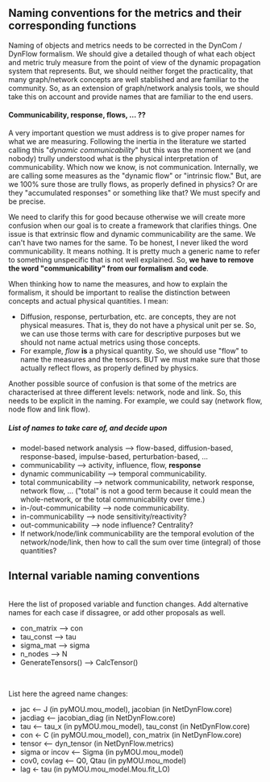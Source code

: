## Naming conventions for the metrics and their corresponding functions

Naming of objects and metrics needs to be corrected in the DynCom / DynFlow formalism. We should give a detailed though of what each object and metric truly measure from the point of view of the dynamic propagation system that represents. But, we should neither forget the practicality, that many graph/network concepts are well stablished and are familiar to the community. So, as an extension of graph/network analysis tools, we should take this on account and provide names that are familiar to the end users.

#### Communicability, response, flows, … ??

A very important question we must address is to give proper names for what we are measuring. Following the inertia in the literature we started calling this "*dynamic communicability*" but this was the moment we (and nobody) trully understood what is the physical interpretation of communicability. Which now we know, is not communication. Internally, we are calling some measures as the "dynamic flow" or "intrinsic flow." But, are we 100% sure those are trully flows, as properly defined in physics? Or are they "accumulated responses" or something like that? We must specify and be precise.

We need to clarify this for good because otherwise we will create more confusion when our goal is to create a framework that clarifies things. One issue is that extrinsic flow and dynamic communicability are the same. We can't have two names for the same. To be honest, I never liked the word communicability. It means nothing. It is pretty much a generic name to refer to something unspecific that is not well explained. So, **we have to remove the word "communicability" from our formalism and code**.

When thinking how to name the measures, and how to explain the formalism, it should be important to realise the distinction between concepts and actual physical quantities. I mean:

- Diffusion, response, perturbation, etc. are concepts, they are not physical measures. That is, they do not have a physical unit per se. So, we can use those terms with care for descriptive purposes but we should not name actual metrics using those concepts.
- For example, *flow* **is** a physical quantity. So, we should use "flow" to name the measures and the tensors. BUT we must make sure that those actually reflect flows, as properly defined by physics. 

Another possible source of confusion is that some of the metrics are characterised at three different levels: network, node and link. So, this needs to be explicit in the naming. For example, we could say (network flow, node flow and link flow).


##### List of names to take care of, and decide upon


- model-based network analysis --> flow-based, diffusion-based, response-based, impulse-based, perturbation-based, ...
- communicability --> activity, influence, flow, **response**
- dynamic communicability --> temporal communicability.
- total communicability --> network communicability, network response, network flow, … ("total" is not a good term because it could mean the whole-network, or the total communicability over time.)
- in-/out-communicability --> node communicability.
- in-communicability --> node sensitivity/reactivity?
- out-communicability --> node influence? Centrality?
- If network/node/link communicability are the temporal evolution of the network/node/link, then how to call the sum over time (integral) of those quantities?





## Internal variable naming conventions


<br/>
Here the list of proposed variable and function changes. Add alternative names for each case if dissagree, or add other proposals as well.

- con_matrix --> con
- tau_const --> tau
- sigma_mat --> sigma
- n_nodes --> N
- GenerateTensors() --> CalcTensor()



<br/>

List here the agreed name changes:

- jac 	<-- J (in pyMOU.mou_model), jacobian (in NetDynFlow.core)
- jacdiag <-- jacobian_diag (in NetDynFlow.core)
- tau 	<-- tau_x (in pyMOU.mou_model), tau_const (in NetDynFlow.core)
- con 	<- C (in pyMOU.mou_model), con_matrix (in NetDynFlow.core)
- tensor	<-- dyn_tensor (in NetDynFlow.metrics)
- sigma or incov <-- Sigma (in pyMOU.mou_model)
- cov0, covlag <-- Q0, Qtau (in pyMOU.mou_model)
- lag 	<- tau (in pyMOU.mou_model.Mou.fit_LO)


